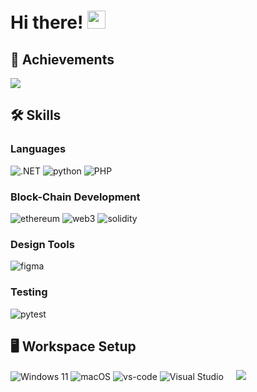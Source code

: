 # Hi there! <img src="https://media.giphy.com/media/hvRJCLFzcasrR4ia7z/giphy.gif" width="29px" height="29px">





## 🏅 Achievements
<img src="https://wakatime.com/badge/user/c07e38f1-405a-4ba1-b6e5-1c60ba93a8fd.svg">


## 🛠️ Skills

### Languages

![.NET](https://img.shields.io/static/v1?style=for-the-badge&message=.NET&color=512BD4&logo=.NET&logoColor=FFFFFF&label=)
![python](https://img.shields.io/badge/Python-3776AB?style=for-the-badge&logo=python&logoColor=white) 
![PHP](https://img.shields.io/static/v1?style=for-the-badge&message=PHP&color=777BB4&logo=PHP&logoColor=FFFFFF&label=) 



### Block-Chain Development

![ethereum](https://img.shields.io/badge/Ethereum-3C3C3D?style=for-the-badge&logo=ethereum&logoColor=white)
![web3](https://img.shields.io/badge/Web_3-F16822?style=for-the-badge&logo=web3.js&logoColor=white)
![solidity](https://img.shields.io/badge/Solidity-363636?style=for-the-badge&logo=solidity&logoColor=white)



### Design Tools

![figma](https://img.shields.io/badge/figma-000000?style=for-the-badge&logo=figma&logoColor=white)

### Testing


![pytest](https://img.shields.io/badge/Pytest-3776AB?style=for-the-badge&logo=python&logoColor=white)

## 🖥️ Workspace Setup

![Windows 11](https://img.shields.io/static/v1?style=for-the-badge&message=Windows+11&color=0078D4&logo=Windows+11&logoColor=FFFFFF&label=)
![macOS](https://img.shields.io/static/v1?style=for-the-badge&message=macOS&color=000000&logo=macOS&logoColor=FFFFFF&label=)
![vs-code](https://img.shields.io/badge/VS_Code-007ACC?style=for-the-badge&logo=Visual-Studio-Code&logoColor=white)
![Visual Studio](https://img.shields.io/static/v1?style=for-the-badge&message=Visual+Studio&color=5C2D91&logo=Visual+Studio&logoColor=FFFFFF&label=)
&nbsp;	&nbsp;	<img src="https://media0.giphy.com/media/Diym3aZO1dHzO/giphy.gif">
